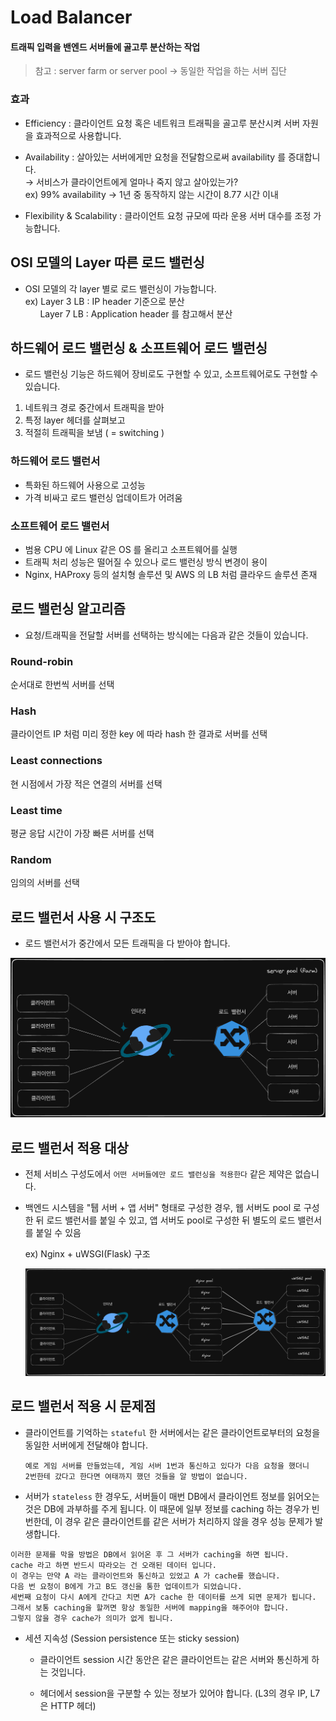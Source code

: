 # Load Balancer

#### 트래픽 입력을 밴엔드 서버들에 골고루 분산하는 작업
> 참고 : server farm or server pool &rarr; 동일한 작업을 하는 서버 집단

### 효과
* Efficiency : 클라이언트 요청 혹은 네트워크 트래픽을 골고루 분산시켜 서버 자원을 효과적으로 사용합니다.

* Availability : 살아있는 서버에게만 요청을 전달함으로써 availability 를 증대합니다. <br>
&rarr; 서비스가 클라이언트에게 얼마나 죽지 않고 살아있는가? <br> 
ex) 99% availability &rarr; 1년 중 동작하지 않는 시간이 8.77 시간 이내

* Flexibility & Scalability : 클라이언트 요청 규모에 따라 운용 서버 대수를 조정 가능합니다.

## OSI 모델의 Layer 따른 로드 밸런싱

* OSI 모델의 각 layer 별로 로드 밸런싱이 가능합니다. <br>
ex) Layer 3 LB : IP header 기준으로 분산 <br>
    &nbsp; &nbsp; &nbsp; Layer 7 LB : Application header 를 참고해서 분산

## 하드웨어 로드 밸런싱 & 소프트웨어 로드 밸런싱

* 로드 밸런싱 기능은 하드웨어 장비로도 구현할 수 있고, 소프트웨어로도 구현할 수 있습니다.

1. 네트워크 경로 중간에서 트래픽을 받아
2. 특정 layer 헤더를 살펴보고
3. 적절히 트래픽을 보냄 ( = switching )

### 하드웨어 로드 밸런서
* 특화된 하드웨어 사용으로 고성능
* 가격 비싸고 로드 밸런싱 업데이트가 어려움

### 소프트웨어 로드 밸런서
* 범용 CPU 에 Linux 같은 OS 를 올리고 소프트웨어를 실행
* 트래픽 처리 성능은 떨어질 수 있으나 로드 밸런싱 방식 변경이 용이
* Nginx, HAProxy 등의 설치형 솔루션 및 AWS 의 LB 처럼 클라우드 솔루션 존재

## 로드 밸런싱 알고리즘
* 요청/트래픽을 전달할 서버를 선택하는 방식에는 다음과 같은 것들이 있습니다.

### Round-robin 
순서대로 한번씩 서버를 선택

### Hash 
클라이언트 IP 처럼 미리 정한 key 에 따라 hash 한 결과로 서버를 선택

### Least connections 
현 시점에서 가장 적은 연결의 서버를 선택

### Least time 
평균 응답 시간이 가장 빠른 서버를 선택

### Random
임의의 서버를 선택

## 로드 밸런서 사용 시 구조도

* 로드 밸런서가 중간에서 모든 트래픽을 다 받아야 합니다.

![lb_1](/asset/img/load_balance.png)

## 로드 밸런서 적용 대상

* 전체 서비스 구성도에서 `어떤 서버들에만 로드 밸런싱을 적용한다` 같은 제약은 없습니다.

* 백엔드 시스템을 "퉵 서버 + 앱 서버" 형태로 구성한 경우,
웹 서버도 pool 로 구성한 뒤 로드 밸런서를 붙일 수 있고, 앱 서버도 pool로 구성한 뒤 별도의 로드 밸런서를 붙일 수 있음 <br>

    ex) Nginx + uWSGI(Flask) 구조 <br>

    ![lb_2](/asset/img/load_balance_2.png)

## 로드 밸런서 적용 시 문제점

* 클라이언트를 기억하는 `stateful` 한 서버에서는 같은 클라이언트로부터의 요청을 동일한 서버에게 전달해야 합니다.

    ```
    예로 게임 서버를 만들었는데, 게임 서버 1번과 통신하고 있다가 다음 요청을 했더니 
    2번한테 갔다고 한다면 여태까지 했던 것들을 알 방법이 없습니다.
    ```

* 서버가 `stateless` 한 경우도, 서버들이 매번 DB에서 클라이언트 정보를 읽어오는 것은 DB에 과부하를 주게 됩니다. 이 때문에 일부 정보를 caching 하는 경우가 빈번한데, 이 경우 같은 클라이언트를 같은 서버가 처리하지 않을 경우 성능 문제가 발생합니다.

```
이러한 문제를 막을 방법은 DB에서 읽어온 후 그 서버가 caching을 하면 됩니다. 
cache 라고 하면 반드시 따라오는 건 오래된 데이터 입니다. 
이 경우는 만약 A 라는 클라이언트와 통신하고 있었고 A 가 cache를 했습니다. 
다음 번 요청이 B에게 가고 B도 갱신을 통한 업데이트가 되었습니다. 
세번째 요청이 다시 A에게 간다고 치면 A가 cache 한 데이터를 쓰게 되면 문제가 됩니다. 
그래서 보통 caching을 할꺼면 항상 동일한 서버에 mapping을 해주어야 합니다. 
그렇지 않을 경우 cache가 의미가 없게 됩니다.
```

* 세션 지속성 (Session persistence 또는 sticky session)

    * 클라이언트 session 시간 동안은 같은 클라이언트는 같은 서버와 통신하게 하는 것입니다.

    * 헤더에서 session을 구분할 수 있는 정보가 있어야 합니다. (L3의 경우 IP, L7은 HTTP 헤더)

